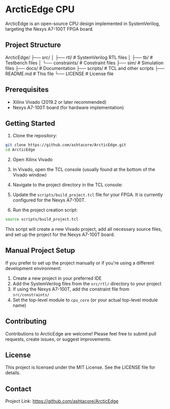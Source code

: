 # ArcticEdge CPU

ArcticEdge is an open-source CPU design implemented in SystemVerilog, targeting the Nexys A7-100T FPGA board.

## Project Structure

ArcticEdge/
├── src/
│   ├── rtl/          # SystemVerilog RTL files
│   ├── tb/           # Testbench files
│   └── constraints/  # Constraint files
├── sim/              # Simulation files
├── docs/             # Documentation
├── scripts/          # TCL and other scripts
├── README.md         # This file
└── LICENSE           # License file

## Prerequisites

- Xilinx Vivado (2019.2 or later recommended)
- Nexys A7-100T board (for hardware implementation)

## Getting Started

1. Clone the repository:

```bash
git clone https://github.com/ashtacore/ArcticEdge.git
cd ArcticEdge
```

2. Open Xilinx Vivado

3. In Vivado, open the TCL console (usually found at the bottom of the Vivado window)

4. Navigate to the project directory in the TCL console:

5. Update the `scripts/build_project.tcl` file for your FPGA. It is currently configured for the Nexys A7-100T.

6. Run the project creation script:

```bash
source scripts/build_project.tcl
```

This script will create a new Vivado project, add all necessary source files, and set up the project for the Nexys A7-100T board.

## Manual Project Setup

If you prefer to set up the project manually or if you're using a different development environment:

1. Create a new project in your preferred IDE
2. Add the SystemVerilog files from the `src/rtl/` directory to your project
3. If using the Nexys A7-100T, add the constraint file from `src/constraints/`
4. Set the top-level module to `cpu_core` (or your actual top-level module name)

## Contributing

Contributions to ArcticEdge are welcome! Please feel free to submit pull requests, create issues, or suggest improvements.

## License

This project is licensed under the MIT License. See the LICENSE file for details.

## Contact

Project Link: https://github.com/ashtacore/ArcticEdge